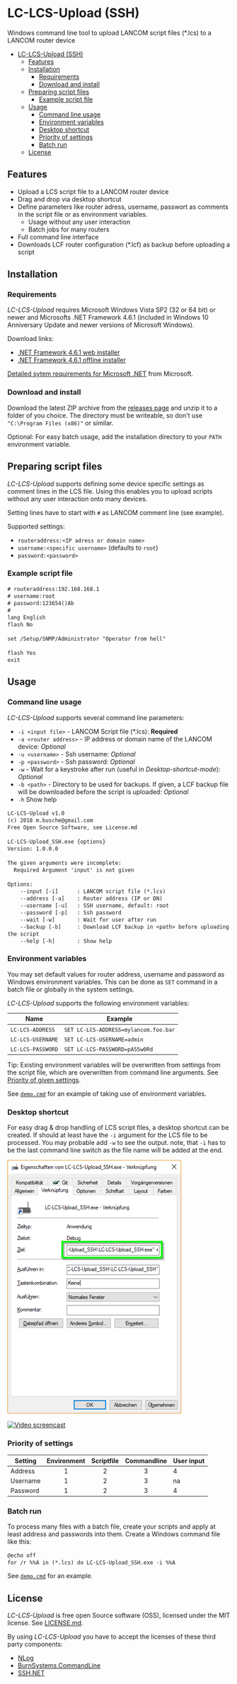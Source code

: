 # LC-LCS-Upload (SSH)
Windows command line tool to upload LANCOM script files (*.lcs) to a LANCOM router device

<!-- TOC -->

- [LC-LCS-Upload (SSH)](#lc-lcs-upload-ssh)
    - [Features](#features)
    - [Installation](#installation)
        - [Requirements](#requirements)
        - [Download and install](#download-and-install)
    - [Preparing script files](#preparing-script-files)
        - [Example script file](#example-script-file)
    - [Usage](#usage)
        - [Command line usage](#command-line-usage)
        - [Environment variables](#environment-variables)
        - [Desktop shortcut](#desktop-shortcut)
        - [Priority of settings](#priority-of-settings)
        - [Batch run](#batch-run)
    - [License](#license)

<!-- /TOC -->

## Features
- Upload a LCS script file to a LANCOM router device
- Drag and drop via desktop shortcut
- Define parameters like router adress, username, passwort as comments in the script file or as environment variables.
    - Usage without any user interaction
    - Batch jobs for many routers
- Full command line interface
- Downloads LCF router configuration (*.lcf) as backup before uploading a script

## Installation

### Requirements

*LC-LCS-Upload* requires Microsoft Windows Vista SP2 (32 or 64 bit) or newer and Microsofts .NET Framework 4.6.1 (included in Windows 10 Anniversary Update and newer versions of Microsoft Windows).

Download links:

- [.NET Framework 4.6.1 web installer](http://go.microsoft.com/fwlink/?LinkId=780597)
- [.NET Framework 4.6.1 offline installer](http://go.microsoft.com/fwlink/?LinkId=780601)

[Detailed sytem requirements for Microsoft .NET](https://docs.microsoft.com/en-us/dotnet/framework/get-started/system-requirements) from Microsoft.

### Download and install

Download the latest ZIP archive from the [releases page](https://github.com/elpatron68/lc-lcs-upload/releases) and unzip it to a folder of you choice. The directory must be writeable, so don't use `"C:\Program Files (x86)"` or similar.

Optional: For easy batch usage, add the installation directory to your `PATH` environment variable.

## Preparing script files
*LC-LCS-Upload* supports defining some device specific settings as comment lines in the LCS file. Using this enables you to upload scripts without any user interaction onto many devices.

Setting lines have to start with `#` as LANCOM comment line (see example).

Supported settings:
- `routeraddress:<IP adress or domain name>`
- `username:<specific username>` (defaults to `root`)
- `password:<password>`

### Example script file

```
# routeraddress:192.168.168.1
# username:root
# password:123654()Ab
#
lang English
flash No

set /Setup/SNMP/Administrator "Operator from hell"

flash Yes
exit
```


## Usage

### Command line usage

*LC-LCS-Upload* supports several command line parameters:

- `-i <input file>` - LANCOM Script file (*.lcs): **Required**
- `-a <router address>` - IP address or domain name of the LANCOM device: *Optional*
- `-u <username>` - Ssh username: *Optional*
- `-p <password>` - Ssh password: *Optional*
- `-w` - Wait for a keystroke after run (useful in *Desktop-shortcut-mode*): *Optional*
- `-b <path>` - Directory to be used for backups. If given, a LCF backup file will be downloaded before the script is uploaded: *Optional*
- `-h` Show help

```
LC-LCS-Upload v1.0
(c) 2018 m.busche@gmail.com
Free Open Source Software, see License.md

LC-LCS-Upload_SSH.exe {options}
Version: 1.0.0.0

The given arguments were incomplete:
  Required Argument 'input' is not given

Options:
    --input [-i]      : LANCOM script file (*.lcs)
    --address [-a]    : Router address (IP or DN)
    --username [-u]   : SSH username, default: root
    --password [-p]   : Ssh password
    --wait [-w]       : Wait for user after run
    --backup [-b]     : Download LCF backup in <path> before uploading the script
    --help [-h]       : Show help
```
### Environment variables

You may set default values for router address, username and password as Windows environment variables. This can be done as `SET` command in a batch file or globally in the system settings.

*LC-LCS-Upload* supports the following environment variables:

| Name              | Example                               |
| ----------------- | ------------------------------------- |
| `LC-LCS-ADDRESS`  | `SET LC-LCS-ADDRESS=mylancom.foo.bar` |
| `LC-LCS-USERNAME` | `SET LC-LCS-USERNAME=admin`           |
| `LC-LCS-PASSWORD` | `SET LC-LCS-PASSWORD=pA55w0Rd`        |

Tip: Existing environment variables will be overwritten from settings from the script file, which are overwritten from command line arguments. See [Priority of given settings](README.md#Priority-of-settings).

See [`demo.cmd`](https://github.com/elpatron68/lc-lcs-upload/blob/master/LC-LCS-Upload_SSH/demo.cmd) for an example of taking use of environment variables.


### Desktop shortcut

For easy drag & drop handling of LCS script files, a desktop shortcut can be created. If should at least have the `-i` argument for the LCS file to be processed. You may probable add `-w` to see the output. note, that `-i` has to be the last command line switch as the file name will be added at the end.

![Desktop shortcut](https://github.com/elpatron68/lc-lcs-upload/raw/master/screenshots/LC-LCS-Upload_SSH.exe_shortcut.png "Desktop shortcut settings")


[![Video screencast](https://j.gifs.com/3231Np.gif)](https://www.youtube.com/watch?v=h_yv8S8wOhI)

### Priority of settings

| Setting        | Environment   | Scriptfile  | Commandline | User input  |
| -------------- | :-----------: | :---------: | :---------: | ----------- |
| Address        | 1             | 2           | 3           | 4           |
| Username       | 1             | 2           | 3           | na          |
| Password       | 1             | 2           | 3           | 4           |

### Batch run

To process many files with a batch file, create your scripts and apply at least address and passwords into them. Create a Windows command file like this:

```
@echo off
for /r %%A in (*.lcs) do LC-LCS-Upload_SSH.exe -i %%A
```

See [`demo.cmd`](https://github.com/elpatron68/lc-lcs-upload/blob/master/LC-LCS-Upload_SSH/demo.cmd) for an example.

## License

*LC-LCS-Upload* is free open Source software (OSS), licensed under the MIT license. See [LICENSE.md](https://github.com/elpatron68/lc-lcs-upload/raw/master/LICENSE.md).

By using *LC-LCS-Upload* you have to accept the licenses of these third party components:

- [NLog](https://raw.githubusercontent.com/NLog/NLog/master/LICENSE.txt)
- [BurnSystems.CommandLine](https://opensource.org/licenses/MIT)
- [SSH.NET](https://github.com/sshnet/SSH.NET/blob/master/LICENSE)
